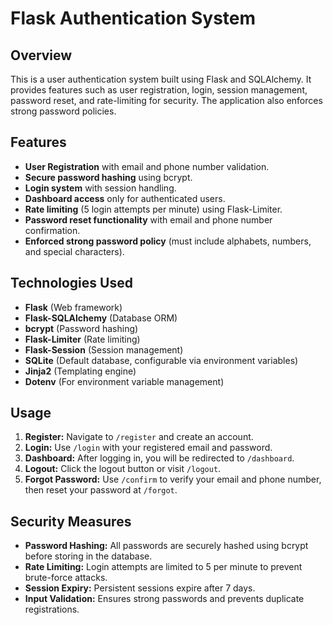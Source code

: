 # Flask Authentication System

## Overview

This is a user authentication system built using Flask and SQLAlchemy. It provides features such as user registration, login, session management, password reset, and rate-limiting for security. The application also enforces strong password policies.

## Features

- **User Registration** with email and phone number validation.
- **Secure password hashing** using bcrypt.
- **Login system** with session handling.
- **Dashboard access** only for authenticated users.
- **Rate limiting** (5 login attempts per minute) using Flask-Limiter.
- **Password reset functionality** with email and phone number confirmation.
- **Enforced strong password policy** (must include alphabets, numbers, and special characters).

## Technologies Used

- **Flask** (Web framework)
- **Flask-SQLAlchemy** (Database ORM)
- **bcrypt** (Password hashing)
- **Flask-Limiter** (Rate limiting)
- **Flask-Session** (Session management)
- **SQLite** (Default database, configurable via environment variables)
- **Jinja2** (Templating engine)
- **Dotenv** (For environment variable management)

## Usage

1. **Register:** Navigate to `/register` and create an account.
2. **Login:** Use `/login` with your registered email and password.
3. **Dashboard:** After logging in, you will be redirected to `/dashboard`.
4. **Logout:** Click the logout button or visit `/logout`.
5. **Forgot Password:** Use `/confirm` to verify your email and phone number, then reset your password at `/forgot`.

## Security Measures

- **Password Hashing:** All passwords are securely hashed using bcrypt before storing in the database.
- **Rate Limiting:** Login attempts are limited to 5 per minute to prevent brute-force attacks.
- **Session Expiry:** Persistent sessions expire after 7 days.
- **Input Validation:** Ensures strong passwords and prevents duplicate registrations.
